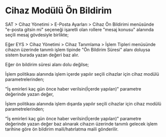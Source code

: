 # Cihaz Modülü Ön Bildirim

SAT > Cihaz Yönetimi > E-Posta Ayarları > Cihaz Ön Bildirimi menüsünde "e-posta gitsin mi" seçeneği işaretli olan rollere "mesaj konusu" alanında seçili mesaj gövdesiyle birlikte;

Eğer EYS > Cihaz Yönetimi > Cihaz Tanımlama > İşlem Tipleri menüsünde cihazın üzerinde tanımlı işlem tipinde "Ön Bildirim Süresi" alanı doluysa sistem burada yazan değeri baz alır.

Eğer ön bildirim süresi alanı dolu değilse;

İşlem politikası alanında işlem içerde yapılır seçili cihazlar için cihaz modülü parametrelerinden;

"İş emirleri kaç gün önce haber verilsin(İçerde yapılan)" parametre değerinde yazan değer,

İşlem politikası alanında işlem dışarda yapılır seçili cihazlar için cihaz modülü parametrelerinden;

"İş emirleri kaç gün önce haber verilsin(İçerde yapılan)" parametre değerinde yazan değer baz alınarak cihazın üzerinde tanımlı gelecek işlem tarihine göre ön bildirim maili/hatırlatma maili gönderilir.


